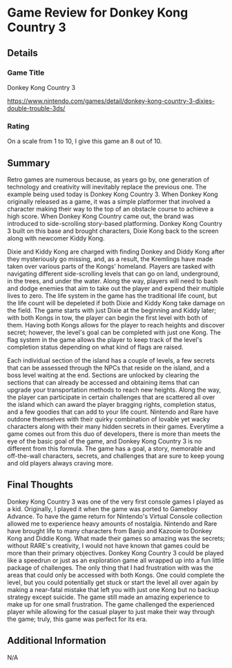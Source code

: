# Game Review for Donkey Kong Country 3

## Details

### Game Title

Donkey Kong Country 3

https://www.nintendo.com/games/detail/donkey-kong-country-3-dixies-double-trouble-3ds/

### Rating

On a scale from 1 to 10, I give this game an 8 out of 10.

## Summary

Retro games are numerous because, as years go by, one generation of technology and creativity will inevitably replace the previous one. The example being used today is Donkey Kong Country 3. When Donkey Kong originally released as a game, it was a simple platformer that involved a character making their way to the top of an obstacle course to achieve a high score. When Donkey Kong Country came out, the brand was introduced to side-scrolling story-based platforming. Donkey Kong Country 3 built on this base and brought characters, Dixie Kong back to the screen along with newcomer Kiddy Kong.

Dixie and Kiddy Kong are charged with finding Donkey and Diddy Kong after they mysteriously go missing, and, as a result, the Kremlings have made taken over various parts of the Kongs' homeland. Players are tasked with navigating different side-scrolling levels that can go on land, underground, in the trees, and under the water. Along the way, players will need to bash and dodge enemies that aim to take out the player and expend their multiple lives to zero. The life system in the game has the traditional life count, but the life count will be depeleted if both Dixie and Kiddy Kong take damage on the field. The game starts with just Dixie at the beginning and Kiddy later; with both Kongs in tow, the player can begin the first level with both of them. Having both Kongs allows for the player to reach heights and discover secret; however, the level's goal can be completed with just one Kong. The flag system in the game allows the player to keep track of the level's completion status depending on what kind of flags are raised.

Each individual section of the island has a couple of levels, a few secrets that can be assessed through the NPCs that reside on the island, and a boss level waiting at the end. Sections are unlocked by clearing the sections that can already be accessed and obtaining items that can upgrade your transportation methods to reach new heights. Along the way, the player can participate in certain challenges that are scattered all over the island which can award the player bragging rights, completion status, and a few goodies that can add to your life count. Nintendo and Rare have outdone themselves with their quirky combination of lovable yet wacky characters along with their many hidden secrets in their games. Everytime a game comes out from this duo of developers, there is more than meets the eye of the basic goal of the game, and Donkey Kong Country 3 is no different from this formula. The game has a goal, a story, memorable and off-the-wall characters, secrets, and challenges that are sure to keep young and old players always craving more.

## Final Thoughts

Donkey Kong Country 3 was one of the very first console games I played as a kid. Originally, I played it when the game was ported to Gameboy Advance. To have the game return for Nintendo's Virtual Console collection allowed me to experience heavy amounts of nostalgia. Nintendo and Rare have brought life to many characters from Banjo and Kazooie to Donkey Kong and Diddie Kong. What made their games so amazing was the secrets; without RARE's creativity, I would not have known that games could be more than their primary objectives. Donkey Kong Country 3 could be played like a speedrun or just as an exploration game all wrapped up into a fun little package of challenges. The only thing that I had frustration with was the areas that could only be accessed with both Kongs. One could complete the level, but you could potentially get stuck or start the level all over again by making a near-fatal mistake that left you with just one Kong but no backup strategy except suicide. The game still made an amazing experience to make up for one small frustration. The game challenged the experienced player while allowing for the casual player to just make their way through the game; truly, this game was perfect for its era.

## Additional Information

N/A


